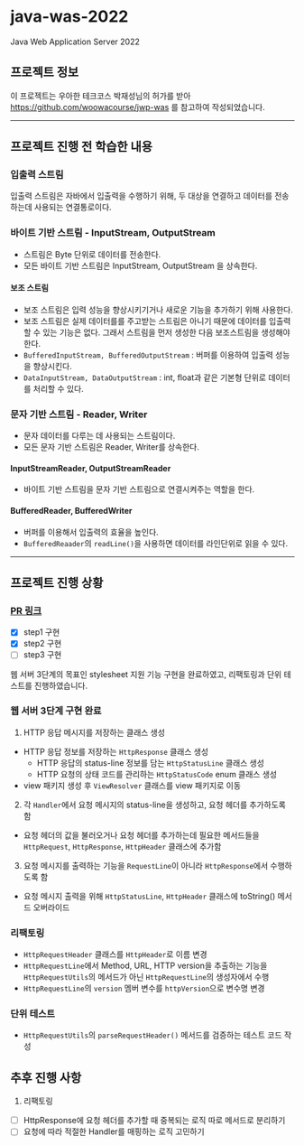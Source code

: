 # java-was-2022
Java Web Application Server 2022


## 프로젝트 정보 

이 프로젝트는 우아한 테크코스 박재성님의 허가를 받아 https://github.com/woowacourse/jwp-was 
를 참고하여 작성되었습니다.

---

## 프로젝트 진행 전 학습한 내용

### 입출력 스트림

입출력 스트림은 자바에서 입출력을 수행하기 위해, 두 대상을 연결하고 데이터를 전송하는데 사용되는 연결통로이다.

### 바이트 기반 스트림 - InputStream, OutputStream

- 스트림은 Byte 단위로 데이터를 전송한다.
- 모든 바이트 기반 스트림은 InputStream, OutputStream 을 상속한다.

#### 보조 스트림
- 보조 스트림은 입력 성능을 향상시키기거나 새로운 기능을 추가하기 위해 사용한다.
- 보조 스트림은 실제 데이터를를 주고받는 스트림은 아니기 때문에 데이터를 입출력할 수 있는 기능은 없다. 그래서 스트림을 먼저 생성한 다음 보조스트림을 생성해야 한다.
- `BufferedInputStream, BufferedOutputStream` : 버퍼를 이용하여 입출력 성능을 향상시킨다.
- `DataInputStream, DataOutputStream` : int, float과 같은 기본형 단위로 데이터를 처리할 수 있다.

### 문자 기반 스트림 - Reader, Writer
- 문자 데이터를 다루는 데 사용되는 스트림이다.
- 모든 문자 기반 스트림은 Reader, Writer를 상속한다.

#### InputStreamReader, OutputStreamReader
- 바이트 기반 스트림을 문자 기반 스트림으로 연결시켜주는 역할을 한다.

#### BufferedReader, BufferedWriter
- 버퍼를 이용해서 입출력의 효율을 높인다.
- `BufferedReaader`의 `readLine()`을 사용하면 데이터를 라인단위로 읽을 수 있다.

---

## 프로젝트 진행 상황
### [PR 링크](https://github.com/softeerbootcamp/be-java-web-server/pull/56)
- [x] step1 구현
- [x] step2 구현
- [ ] step3 구현

웹 서버 3단계의 목표인 stylesheet 지원 기능 구현을 완료하였고, 리팩토링과 단위 테스트를 진행하였습니다.

### 웹 서버 3단계 구현 완료
1. HTTP 응답 메시지를 저장하는 클래스 생성
- HTTP 응답 정보를 저장하는 `HttpResponse` 클래스 생성
    - HTTP 응답의 status-line 정보를 담는 `HttpStatusLine` 클래스 생성
    - HTTP 요청의 상태 코드를 관리하는 `HttpStatusCode` enum 클래스 생성
- view 패키지 생성 후 `ViewResolver` 클래스를 view 패키지로 이동
2. 각 `Handler`에서 요청 메시지의 status-line을 생성하고, 요청 헤더를 추가하도록 함
- 요청 헤더의 값을 불러오거나 요청 헤더를 추가하는데 필요한 메서드들을 `HttpRequest`, `HttpResponse`, `HttpHeader` 클래스에 추가함
3. 요청 메시지를 출력하는 기능을 `RequestLine`이 아니라 `HttpResponse`에서 수행하도록 함
- 요청 메시지 출력을 위해 `HttpStatusLine`, `HttpHeader` 클래스에 toString() 메서드 오버라이드

### 리팩토링
- `HttpRequestHeader` 클래스를 `HttpHeader`로 이름 변경
- `HttpRequestLine`에서 Method, URL, HTTP version을 추출하는 기능을 `HttpRequestUtils`의 메서드가 아닌 `HttpRequestLine`의 생성자에서 수행
- `HttpRequestLine`의 `version` 멤버 변수를 `httpVersion`으로 변수명 변경

### 단위 테스트
- `HttpRequestUtils`의 `parseRequestHeader()` 메서드를 검증하는 테스트 코드 작성

## 추후 진행 사항
1. 리팩토링
- [ ] HttpResponse에 요청 헤더를 추가할 때 중복되는 로직 따로 메서드로 분리하기
- [ ] 요청에 따라 적절한 Handler를 매핑하는 로직 고민하기
